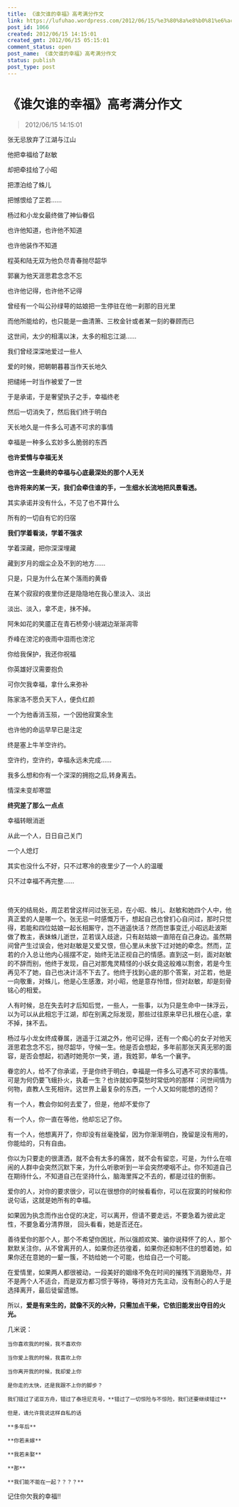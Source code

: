 ```yaml
---
title: 《谁欠谁的幸福》高考满分作文
link: https://lufuhao.wordpress.com/2012/06/15/%e3%80%8a%e8%b0%81%e6%ac%a0%e8%b0%81%e7%9a%84%e5%b9%b8%e7%a6%8f%e3%80%8b%e9%ab%98%e8%80%83%e6%bb%a1%e5%88%86%e4%bd%9c%e6%96%87/
post_id: 1066
created: 2012/06/15 14:15:01
created_gmt: 2012/06/15 05:15:01
comment_status: open
post_name: 《谁欠谁的幸福》高考满分作文
status: publish
post_type: post
---
```


# 《谁欠谁的幸福》高考满分作文

> 2012/06/15 14:15:01

张无忌放弃了江湖与江山

他把幸福给了赵敏

却把牵挂给了小昭

把漂泊给了蛛儿

把憾恨给了芷若……

杨过和小龙女最终做了神仙眷侣

也许他知道，也许他不知道

也许他装作不知道

程英和陆无双为他负尽青春抛尽韶华

郭襄为他天涯思君念念不忘

也许他记得，也许他不记得

曾经有一个叫公孙绿萼的姑娘把一生停驻在他一刹那的目光里

而他所能给的，也只能是一曲清箫、三枚金针或者某一刻的眷顾而已



这世间，太少的相濡以沫，太多的相忘江湖……

我们曾经深深地爱过一些人

爱的时候，把朝朝暮暮当作天长地久

把缱绻一时当作被爱了一世

于是承诺，于是奢望执子之手，幸福终老

然后一切消失了，然后我们终于明白

天长地久是一件多么可遇不可求的事情

幸福是一种多么玄妙多么脆弱的东西

**也许爱情与幸福无关**

**也许这一生最终的幸福与心底最深处的那个人无关**

**也许将来的某一天，我们会牵住谁的手，一生细水长流地把风景看透。**

其实承诺并没有什么，不见了也不算什么

所有的一切自有它的归宿

**我们学着看淡，学着不强求**

学着深藏，把你深深埋藏

藏到岁月的烟尘企及不到的地方……

只是，只是为什么在某个落雨的黄昏

在某个寂寂的夜里你还是隐隐地在我心里淡入、淡出

淡出、淡入，拿不走，抹不掉。



阿朱如花的笑靥正在青石桥旁小镜湖边渐渐凋零

乔峰在滂沱的夜雨中泪雨也滂沱

你给我保护，我还你祝福

你英雄好汉需要抱负

可你欠我幸福，拿什么来弥补



陈家洛不愿负天下人，便负红颜

一个为他香消玉殒，一个因他寂寞余生

也许他的命运早早已是注定


终是塞上牛羊空许约。

空许约，空许约，幸福永远未完成……

我多么想和你有一个深深的拥抱之后,转身离去。

情深未变却寒盟

**终究差了那么一点点**

幸福转眼消逝

从此一个人，日日自己关门

一个人熄灯

其实也没什么不好，只不过寒冷的夜里少了一个人的温暖

只不过幸福不再完整……

 

倚天的结局处，周芷若曾这样问过张无忌，在小昭、蛛儿、赵敏和她四个人中，他真正爱的人是哪一个。张无忌一时感慨万千，想起自己也曾扪心自问过，那时只觉得，若能和四位姑娘一起长相厮守，岂不逍遥快活？然而世事变迁,小昭远赴波斯做了教主，表妹蛛儿逝世，芷若误入歧途，只有赵姑娘一直陪在自己身边。虽然期间曾产生过误会，他对赵敏是又爱又恨，但心里从未放下过对她的牵念。然而，芷若的介入总让他内心摇摆不定，始终无法正视自己的情感。直到这一刻，面对赵敏的不辞而别，他终于发现，自己对那鬼灵精怪的小妖女竟这般难以割舍，若是今生再见不了她，自己也决计活不下去了。他终于找到心底的那个答案，对芷若，他是一向敬重，对蛛儿，他是心生感激，对小昭，他是意存怜惜，但对赵敏，却是刻骨铭心的相爱。

人有时候，总在失去时才后知后觉，一些人，一些事，以为只是生命中一抹浮云，以为可以从此相忘于江湖，却在别离之际发现，那些过往原来早已扎根在心底，拿不掉，抹不去。

杨过与小龙女终成眷属，逍遥于江湖之外，他可记得，还有一个痴心的女子对他天涯思君念念不忘，抛尽韶华，守候一生。他是否会想起，多年前那张天真无邪的面容，是否会想起，初遇时她莞尔一笑，道，我姓郭，单名一个襄字。

眷恋的人，给不了你承诺，于是你终于明白，幸福是一件多么可遇不可求的事情。可是为何仍要飞蛾扑火，执着一生？也许就如李莫愁时常低吟的那样：问世间情为何物，直教人生死相许。这世界上最复杂的东西，一个人又如何能想的透彻？

有一个人，教会你如何去爱了，但是，他却不爱你了

有一个人，你一直在等他，他却忘记了你。

有一个人，他想离开了，你却没有丝毫挽留，因为你渐渐明白，挽留是没有用的，你能给的，只有自由。

你以为只要走的很潇洒，就不会有太多的痛苦，就不会有留恋，可是，为什么在喧闹的人群中会突然沉默下来，为什么听歌听到一半会突然哽咽不止。你不知道自己在期待什么，不知道自己在坚持什么，脑海里挥之不去的，都是过往的倒影。

爱你的人，对你的要求很少，可以在很想你的时候看看你，可以在寂寞的时候和你说句话，这就是她所有的幸福。

如果因为执念而作出仓促的决定，可以离开，但请不要走远，不要急着为彼此定性，不要急着分清界限， 回头看看，她是否还在。

善待爱你的那个人，那个不希望你困扰，所以强颜欢笑、骗你说释怀了的人，那个默默关注你，从不曾离开的人，如果你还彷徨着，如果你还抑制不住的想着她，如果你还在意她的一颦一簇，不妨给她一个可能，也给自己一个可能。

在爱情里，如果两人都很被动，一段美好的姻缘不免在时间的摧残下消磨殆尽，并不是两个人不适合，而是双方都习惯于等待，等待对方先主动，没有耐心的人于是选择离开，最后徒留遗憾。

所以，**爱是有来生的，就像不灭的火种，只需加点干柴，它依旧能发出夺目的火光。**

几米说：

    当你喜欢我的时候，我不喜欢你

    当你爱上我的时候，我喜欢上你

    当你离开我的时候，我却爱上你

    是你走的太快，还是我跟不上你的脚步？

    我们错过了诺亚方舟，错过了泰坦尼克号，**错过了一切惊险与不惊险，我们还要继续错过**

    但是，请允许我说这样自私的话

    **多年后**

    **你若未嫁**

    **我若未娶**

    **那**

    **我们能不能在一起？？？？**

记住你欠我的幸福!!
